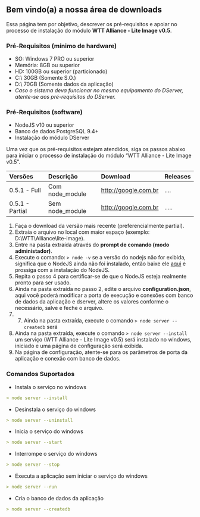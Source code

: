 ## Bem vindo(a) a nossa área de downloads

Essa página tem por objetivo, descrever os pré-requisitos e apoiar no processo de instalação do módulo **WTT Alliance - Lite Image v0.5**.

### Pré-Requisitos (mínimo de hardware)
- SO: Windows 7 PRO ou superior
- Memória: 8GB ou superior
- HD: 100GB ou superior (particionado)
- C:\ 30GB (Somente S.O.)
- D:\ 70GB (Somente dados da aplicação)
- _Caso o sistema deva funcionar no mesmo equipamento do DServer, atente-se aos pré-requisitos do DServer._

### Pré-Requisitos (software)
- NodeJS v10 ou superior
- Banco de dados PostgreSQL 9.4+
- Instalação do módulo DServer

Uma vez que os pré-requisitos estejam atendidos, siga os passos abaixo para iniciar o processo de instalação do módulo “WTT Alliance - Lite Image v0.5”.

| Versões | Descrição | Download | Releases
|:-------------|:------------------|:----------------|:----------------|
| 0.5.1 - Full | Com node_module | http://google.com.br | .... |
| 0.5.1 - Partial | Sem node_module | http://google.com.br | ..... |

1. Faça o download da versão mais recente (preferencialmente partial).
2. Extraia o arquivo no local com maior espaço (exemplo: D:\WTT\Alliance\lite-image).
3. Entre na pasta extraída através do **prompt de comando (modo administador)**.
4. Execute o comando: `> node -v` se a versão do nodejs não for exibida, significa que o NodeJS ainda não foi instalado, então baixe ele [aqui](https://nodejs.org/dist/v12.13.1/node-v12.13.1-x64.msi) e prossiga com a instalação do NodeJS.
5. Repita o passo 4 para certificar-se de que o NodeJS esteja realmente pronto para ser usado.
6. Ainda na pasta extraída no passo 2, edite o arquivo **configuration.json**, aqui você poderá modificar a porta de execução e conexões com banco de dados da aplicação e dserver, altere os valores conforme o necessário, salve e feche o arquivo.
8. 7. Ainda na pasta extraída, execute o comando `> node server --createdb` será 
7. Ainda na pasta extraída, execute o comando `> node server --install` um serviço (WTT Alliance - Lite Image v0.5) será instalado no windows, iniciado e uma página de configuração será exibida.
8. Na página de configuração, atente-se para os parâmetros de porta da aplicação e conexão com banco de dados.

### Comandos Suportados
- Instala o serviço no windows
```markdown
> node server --install
```

- Desinstala o serviço do windows
```markdown
> node server --uninstall
```

- Inicia o serviço do windows
```markdown
> node server --start
```

- Interrompe o serviço do windows
```markdown
> node server --stop
```

- Executa a aplicação sem iniciar o serviço do windows
```markdown
> node server --run
```

- Cria o banco de dados da aplicação
```markdown
> node server --createdb
```
